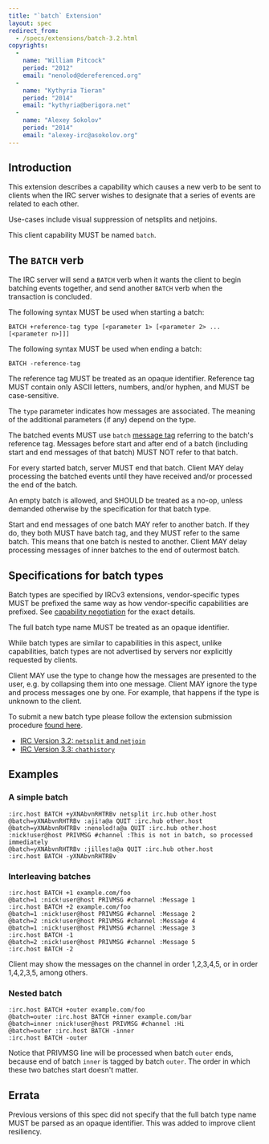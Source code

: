 ```yaml
---
title: "`batch` Extension"
layout: spec
redirect_from:
  - /specs/extensions/batch-3.2.html
copyrights:
  -
    name: "William Pitcock"
    period: "2012"
    email: "nenolod@dereferenced.org"
  -
    name: "Kythyria Tieran"
    period: "2014"
    email: "kythyria@berigora.net"
  -
    name: "Alexey Sokolov"
    period: "2014"
    email: "alexey-irc@asokolov.org"
---
```


## Introduction

This extension describes a capability which causes a new verb to be sent to
clients when the IRC server wishes to designate that a series of events are
related to each other.

Use-cases include visual suppression of netsplits and netjoins. 

This client capability MUST be named `batch`.

## The `BATCH` verb

The IRC server will send a `BATCH` verb when it wants the client to begin
batching events together, and send another `BATCH` verb when the transaction
is concluded.

The following syntax MUST be used when starting a batch:

	BATCH +reference-tag type [<parameter 1> [<parameter 2> ... [<parameter n>]]]

The following syntax MUST be used when ending a batch:

	BATCH -reference-tag

The reference tag MUST be treated as an opaque identifier.
Reference tag MUST contain only ASCII letters, numbers, and/or hyphen, and MUST be case-sensitive.

The `type` parameter indicates how messages are associated.
The meaning of the additional parameters (if any) depend on the type.

The batched events MUST use `batch` [message tag][] referring to the batch's reference tag.
Messages before start and after end of a batch (including start and end messages of that batch) MUST NOT refer to that batch.

For every started batch, server MUST end that batch.
Client MAY delay processing the batched events until they have received and/or processed the end of the batch.

An empty batch is allowed, and SHOULD be treated as a no-op, unless demanded otherwise
by the specification for that batch type.

Start and end messages of one batch MAY refer to another batch.
If they do, they both MUST have batch tag, and they MUST refer to the same batch.
This means that one batch is nested to another.
Client MAY delay processing messages of inner batches to the end of outermost batch.

## Specifications for batch types

Batch types are specified by IRCv3 extensions, vendor-specific types MUST be
prefixed the same way as how vendor-specific capabilities are prefixed.
See [capability negotiation](../core/capability-negotiation.html) for the
exact details.

The full batch type name MUST be treated as an opaque identifier.

While batch types are similar to capabilities in this aspect, unlike
capabilities, batch types are not advertised by servers nor explicitly
requested by clients.

Client MAY use the type to change how the messages are presented to the user,
e.g. by collapsing them into one message.
Client MAY ignore the type and process messages one by one.
For example, that happens if the type is unknown to the client.

To submit a new batch type please follow the extension submission procedure
[found here](/participation.html).

 * [IRC Version 3.2: `netsplit` and `netjoin`](batch/netsplit-3.2.html)
 * [IRC Version 3.3: `chathistory`](batch/chathistory-3.3.html)

## Examples

### A simple batch

	:irc.host BATCH +yXNAbvnRHTRBv netsplit irc.hub other.host
	@batch=yXNAbvnRHTRBv :aji!a@a QUIT :irc.hub other.host
	@batch=yXNAbvnRHTRBv :nenolod!a@a QUIT :irc.hub other.host
	:nick!user@host PRIVMSG #channel :This is not in batch, so processed immediately
	@batch=yXNAbvnRHTRBv :jilles!a@a QUIT :irc.hub other.host
	:irc.host BATCH -yXNAbvnRHTRBv

### Interleaving batches

	:irc.host BATCH +1 example.com/foo
	@batch=1 :nick!user@host PRIVMSG #channel :Message 1
	:irc.host BATCH +2 example.com/foo
	@batch=1 :nick!user@host PRIVMSG #channel :Message 2
	@batch=2 :nick!user@host PRIVMSG #channel :Message 4
	@batch=1 :nick!user@host PRIVMSG #channel :Message 3
	:irc.host BATCH -1
	@batch=2 :nick!user@host PRIVMSG #channel :Message 5
	:irc.host BATCH -2

Client may show the messages on the channel in order 1,2,3,4,5, or in order 1,4,2,3,5, among others.

### Nested batch

	:irc.host BATCH +outer example.com/foo
	@batch=outer :irc.host BATCH +inner example.com/bar
	@batch=inner :nick!user@host PRIVMSG #channel :Hi
	@batch=outer :irc.host BATCH -inner
	:irc.host BATCH -outer

Notice that PRIVMSG line will be processed when batch `outer` ends,
because end of batch `inner` is tagged by batch `outer`.
The order in which these two batches start doesn't matter.

[message tag]: ../extensions/message-tags.html

## Errata

Previous versions of this spec did not specify that the full batch type name MUST be parsed as
an opaque identifier. This was added to improve client resiliency.
